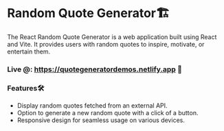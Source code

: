 # Random Quote Generator🏗️
The React Random Quote Generator is a web application built using React and Vite. It provides users with random quotes to inspire, motivate, or entertain them.

### Live @: https://quotegeneratordemos.netlify.app 🔗

### Features🛠️
* Display random quotes fetched from an external API.
* Option to generate a new random quote with a click of a button.
* Responsive design for seamless usage on various devices.
